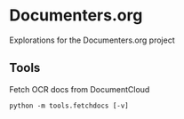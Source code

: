# Documenters.org
Explorations for the Documenters.org project


## Tools

Fetch OCR docs from DocumentCloud

```
python -m tools.fetchdocs [-v]
```
